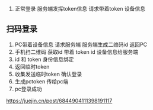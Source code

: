 1. 正常登录 服务端发挥token信息 请求带着token 设备信息 

## 扫码登录
1. PC带着设备信息 请求服务端 服务端生成二维码id 返回PC
2. 手机扫二维码 获取id 带着 token id 设备信息给服务端
3. id 和 token 身份信息绑定
4. 返回临时token
5. 收集发送临时token 确认登录
6. 生成pctoken 传给pc端
7. pc登录成功


https://juejin.cn/post/6844904111398191117